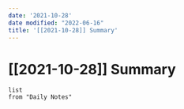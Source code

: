 ```yaml
---
date: '2021-10-28'
date modified: "2022-06-16"
title: '[[2021-10-28]] Summary'
---
```


# [[2021-10-28]] Summary
```dataview
list
from "Daily Notes"
```
